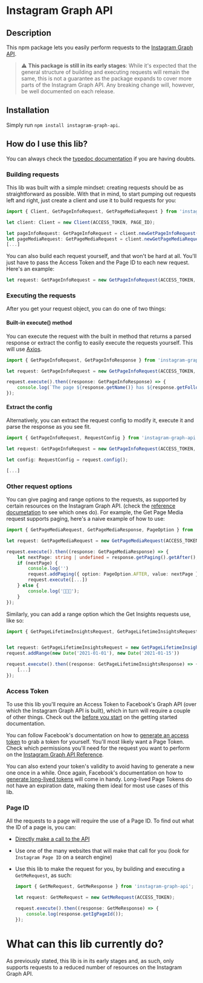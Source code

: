 # Instagram Graph API

## Description

This npm package lets you easily perform requests to the [Instagram Graph API](https://developers.facebook.com/docs/instagram-api/).

> :warning: **This package is still in its early stages**: While it's expected that the general structure of building and executing requests will remain the same, this is not a guarantee as the package expands to cover more parts of the Instagram Graph API. Any breaking change will, however, be well documented on each release.

## Installation

Simply run `npm install instagram-graph-api`.

## How do I use this lib?

You can always check the [typedoc documentation](https://tiagogrosso.github.io/instagram-graph-api-lib/) if you are having doubts.

### Building requests

This lib was built with a simple mindset: creating requests should be as straightforward as possible. With that in mind, to start pumping out requests left and right, just create a client and use it to build requests for you:

```typescript
import { Client, GetPageInfoRequest, GetPageMediaRequest } from 'instagram-graph-api';

let client: Client = new Client(ACCESS_TOKEN, PAGE_ID);

let pageInfoRequest: GetPageInfoRequest = client.newGetPageInfoRequest();
let pageMediaRequest: GetPageMediaRequest = client.newGetPageMediaRequest();
[...]
```

You can also build each request yourself, and that won't be hard at all. You'll just have to pass the Access Token and the Page ID to each new request. Here's an example:

```typescript
let request: GetPageInfoRequest = new GetPageInfoRequest(ACCESS_TOKEN, PAGE_ID);
```

### Executing the requests

After you get your request object, you can do one of two things:

#### Built-in execute() method

You can execute the request with the built in method that returns a parsed response or extract the config to easily execute the requests yourself. This will use [Axios](https://www.npmjs.com/package/axios).

```typescript
import { GetPageInfoRequest, GetPageInfoResponse } from 'instagram-graph-api';

let request: GetPageInfoRequest = new GetPageInfoRequest(ACCESS_TOKEN, PAGE_ID);

request.execute().then((response: GetPageInfoResponse) => {
    console.log(`The page ${response.getName()} has ${response.getFollowers()} followers.`);
});
```

#### Extract the config

Alternatively, you can extract the request config to modify it, execute it and parse the response as you see fit.

```typescript
import { GetPageInfoRequest, RequestConfig } from 'instagram-graph-api';

let request: GetPageInfoRequest = new GetPageInfoRequest(ACCESS_TOKEN, PAGE_ID);

let config: RequestConfig = request.config();

[...]
```

### Other request options

You can give paging and range options to the requests, as supported by certain resources on the Instagram Graph API. (check the [reference documetation](<(https://developers.facebook.com/docs/instagram-api/reference/)>) to see which ones do). For example, the Get Page Media request supports paging, here's a naive example of how to use:

```typescript
import { GetPageMediaRequest, GetPageMediaResponse, PageOption } from 'instagram-graph-api';

let request: GetPageMediaRequest = new GetPageMediaRequest(ACCESS_TOKEN, PAGE_ID);

request.execute().then((response: GetPageMediaResponse) => {
    let nextPage: string | undefined = response.getPaging().getAfter();
    if (nextPage) {
        console.log('')
        request.addPaging({ option: PageOption.AFTER, value: nextPage }); // you can reuse the old request 😎
        request.execute([...])
    } else {
        console.log('🛑🛑🛑');
    }
});
```

Similarly, you can add a range option which the Get Insights requests use, like so:

```typescript
import { GetPageLifetimeInsightsRequest, GetPageLifetimeInsightsRequest } from 'instagram-graph-api';


let request: GetPageLifetimeInsightsRequest = new GetPageLifetimeInsightsRequest(ACCESS_TOKEN, PAGE_ID);
request.addRange(new Date('2021-01-01'), new Date('2021-01-15'))

request.execute().then((response: GetPageLifetimeInsightsResponse) => {
    [...]
});
```

### Access Token

To use this lib you'll require an Access Token to Facebook's Graph API (over which the Instagram Graph API is built), which in turn will require a couple of other things. Check out the [before you start](https://developers.facebook.com/docs/instagram-api/getting-started) on the getting started documentation.

You can follow Facebook's documentation on how to [generate an access token](https://developers.facebook.com/docs/facebook-login/access-tokens/) to grab a token for yourself. You'll most likely want a Page Token. Check which permissions you'll need for the request you want to perform on the [Instagram Graph API Reference](https://developers.facebook.com/docs/instagram-api/reference/).

You can also extend your token's validity to avoid having to generate a new one once in a while. Once again, Facebook's documentation on how to [generate long-lived tokens](https://developers.facebook.com/docs/facebook-login/access-tokens/refreshing) will come in handy. Long-lived Page Tokens do not have an expiration date, making them ideal for most use cases of this lib.

### Page ID

All the requests to a page will require the use of a Page ID. To find out what the ID of a page is, you can:

-   [Directly make a call to the API](https://developers.facebook.com/docs/instagram-api/guides/business-discovery)
-   Use one of the many websites that will make that call for you (look for `Instagram Page ID` on a search engine)
-   Use this lib to make the request for you, by building and executing a `GetMeRequest`, as such:

    ```typescript
    import { GetMeRequest, GetMeResponse } from 'instagram-graph-api';

    let request: GetMeRequest = new GetMeRequest(ACCESS_TOKEN);

    request.execute().then((response: GetMeResponse) => {
        console.log(response.getIgPageId());
    });
    ```

# What can this lib currently do?

As previously stated, this lib is in its early stages and, as such, only supports requests to a reduced number of resources on the Instagram Graph API.
